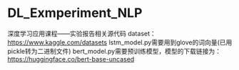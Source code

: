 # DL_Exmperiment_NLP

深度学习应用课程——实验报告相关源代码
dataset：https://www.kaggle.com/datasets
lstm_model.py需要用到glove的词向量(已用pickle转为二进制文件)
bert_model.py需要预训练模型，模型的下载链接为：https://huggingface.co/bert-base-uncased


